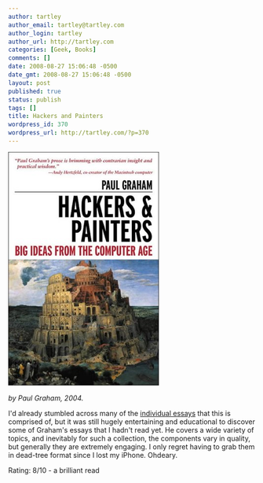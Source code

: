 ```yaml
---
author: tartley
author_email: tartley@tartley.com
author_login: tartley
author_url: http://tartley.com
categories: [Geek, Books]
comments: []
date: 2008-08-27 15:06:48 -0500
date_gmt: 2008-08-27 15:06:48 -0500
layout: post
published: true
status: publish
tags: []
title: Hackers and Painters
wordpress_id: 370
wordpress_url: http://tartley.com/?p=370
---
```


[![](/assets/2008/08/hackers__painters2.jpg "hackers and painters")](/assets/2008/08/hackers__painters2.jpg)

_by Paul Graham, 2004._

I'd already stumbled across many of the [individual
essays](http://www.paulgraham.com/articles.html) that this is comprised
of, but it was still hugely entertaining and educational to discover
some of Graham's essays that I hadn't read yet. He covers a wide variety
of topics, and inevitably for such a collection, the components vary in
quality, but generally they are extremely engaging. I only regret having
to grab them in dead-tree format since I lost my iPhone. Ohdeary.

Rating: 8/10 - a brilliant read

